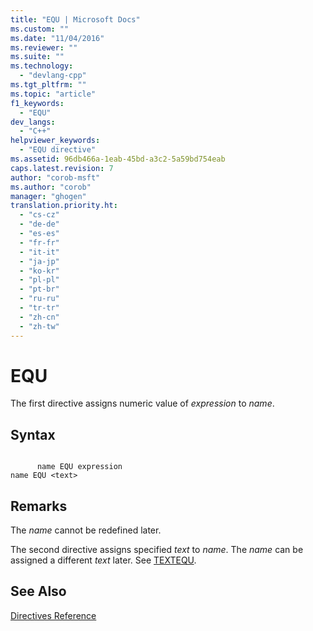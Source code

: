 ```yaml
---
title: "EQU | Microsoft Docs"
ms.custom: ""
ms.date: "11/04/2016"
ms.reviewer: ""
ms.suite: ""
ms.technology: 
  - "devlang-cpp"
ms.tgt_pltfrm: ""
ms.topic: "article"
f1_keywords: 
  - "EQU"
dev_langs: 
  - "C++"
helpviewer_keywords: 
  - "EQU directive"
ms.assetid: 96db466a-1eab-45bd-a3c2-5a59bd754eab
caps.latest.revision: 7
author: "corob-msft"
ms.author: "corob"
manager: "ghogen"
translation.priority.ht: 
  - "cs-cz"
  - "de-de"
  - "es-es"
  - "fr-fr"
  - "it-it"
  - "ja-jp"
  - "ko-kr"
  - "pl-pl"
  - "pt-br"
  - "ru-ru"
  - "tr-tr"
  - "zh-cn"
  - "zh-tw"
---
```

# EQU
The first directive assigns numeric value of *expression* to *name*.  
  
## Syntax  
  
```  
  
      name EQU expression  
name EQU <text>  
```  
  
## Remarks  
 The *name* cannot be redefined later.  
  
 The second directive assigns specified *text* to *name*. The *name* can be assigned a different *text* later. See [TEXTEQU](../../assembler/masm/textequ.md).  
  
## See Also  
 [Directives Reference](../../assembler/masm/directives-reference.md)